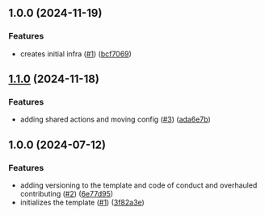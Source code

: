 ## 1.0.0 (2024-11-19)

### Features

* creates initial infra ([#1](https://github.com/conversadocs/init-infra/issues/1)) ([bcf7069](https://github.com/conversadocs/init-infra/commit/bcf70699602b1cca4441658cd489cb8eb08b41b3))

## [1.1.0](https://github.com/conversadocs/project-template/compare/v1.0.0...v1.1.0) (2024-11-18)

### Features

* adding shared actions and moving config ([#3](https://github.com/conversadocs/project-template/issues/3)) ([ada6e7b](https://github.com/conversadocs/project-template/commit/ada6e7b70d7d5319824a8c636b0d08280ee3dbab))

## 1.0.0 (2024-07-12)

### Features

* adding versioning to the template and code of conduct and overhauled contributing ([#2](https://github.com/conversadocs/project-template/issues/2)) ([6e77d95](https://github.com/conversadocs/project-template/commit/6e77d9592546f5598e6b5f0b52359fb329b7571e))
* initializes the template ([#1](https://github.com/conversadocs/project-template/issues/1)) ([3f82a3e](https://github.com/conversadocs/project-template/commit/3f82a3e9f7c2619093b2d4bdb75cee30fcdb913a))
